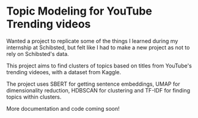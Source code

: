 # Topic Modeling for YouTube Trending videos

Wanted a project to replicate some of the things I learned during my internship at Schibsted, but felt like I had to make a new project as not to rely on Schibsted's data.

This project aims to find clusters of topics based on titles from YouTube's trending videoes, with a dataset from Kaggle.

The project uses SBERT for getting sentence embeddings, UMAP for dimensionality reduction, HDBSCAN for clustering and TF-IDF for finding topics within clusters.

More documentation and code coming soon!